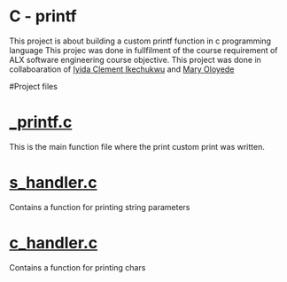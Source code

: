 # C - printf
This project is about building a custom printf function in c programming language
This projec was done in fullfilment of the course requirement of ALX software engineering course objective.
This project was done in collaboaration of [Iyida Clement Ikechukwu](https://github.com/iyidaclem) and [Mary Oloyede](https://github.com/maryary64)

#Project files
# [_printf.c](_printf.c)
This is the main function file where the print custom print was written.

# [s_handler.c](s_hander.c)
Contains a  function for printing string parameters

# [c_handler.c](c_handler.c)
Contains a function for printing chars
